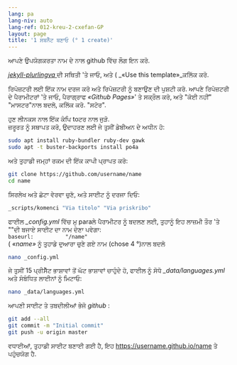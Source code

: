 ```yaml
---
lang: pa
lang-niv: auto
lang-ref: 012-kreu-2-cxefan-GP
layout: page
title: '1 ਸਬਨੈੱਟ ਬਣਾਓ (° 1 create)'
---
```


ਆਪਣੇ ਉਪਯੋਗਕਰਤਾ ਨਾਮ ਦੇ ਨਾਲ github ਵਿੱਚ ਲੌਗ ਇਨ ਕਰੋ.  

 [ _jekyll-plurlingva_ ](https://github.com/jmichault/jekyll-plurlingva)ਦੀ ਸਥਿਤੀ 'ਤੇ ਜਾਓ, ਅਤੇ ( _«Use this template»_ਕਲਿੱਕ ਕਰੋ.

ਰਿਪੋਜ਼ਟਰੀ ਲਈ ਇੱਕ ਨਾਮ ਦਰਜ ਕਰੋ ਅਤੇ ਰਿਪੋਜ਼ਟਰੀ ਨੂੰ ਬਣਾਉਣ ਦੀ ਪੁਸ਼ਟੀ ਕਰੋ.
ਆਪਣੇ ਰਿਪੋਜ਼ਟਰੀ ਦੇ ਪੈਰਾਮੀਟਰਾਂ 'ਤੇ ਜਾਓ, ਪੈਰਾਗ੍ਰਾਫ _«Github Pages»_' ਤੇ ਸਕ੍ਰੌਲ ਕਰੋ, ਅਤੇ "ਕੋਈ ਨਹੀਂ" "ਮਾਸਟਰ"ਨਾਲ ਬਦਲੋ, ਕਲਿੱਕ ਕਰੋ. "ਸਟੋਰ".

ਹੁਣ ਲੀਨਕਸ ਨਾਲ ਇੱਕ ਕੰਪਿ toਟਰ ਨਾਲ ਜੁੜੋ.  
ਜ਼ਰੂਰਤ ਨੂੰ ਸਥਾਪਤ ਕਰੋ, ਉਦਾਹਰਣ ਲਈ ਜੇ ਤੁਸੀਂ ਡੇਬੀਅਨ ਦੇ ਅਧੀਨ ਹੋ:
```bash
sudo apt install ruby-bundler ruby-dev gawk
sudo apt -t buster-backports install po4a
```

ਅਤੇ ਤੁਹਾਡੀ ਜਮ੍ਹਾਂ ਰਕਮ ਦੀ ਇੱਕ ਕਾਪੀ ਪ੍ਰਾਪਤ ਕਰੋ:
```bash
git clone https://github.com/username/name
cd name
```

ਸਿਰਲੇਖ ਅਤੇ ਛੋਟਾ ਵੇਰਵਾ ਚੁਣੋ, ਅਤੇ ਸਾਈਟ ਨੂੰ ਦਰਜਾ ਦਿਓ:
```bash
_scripts/komenci "Via titolo" "Via priskribo"
```

ਫਾਈਲ _\_config.yml_ ਵਿੱਚ ਮੁ paraਲੇ ਪੈਰਾਮੀਟਰ ਨੂੰ ਬਦਲਣ ਲਈ, ਤੁਹਾਨੂੰ ਇਹ ਲਾਜ਼ਮੀ ਤੌਰ 'ਤੇ ""ਦੀ ਬਜਾਏ ਸਾਈਟ ਦਾ ਨਾਮ ਦੇਣਾ ਪਵੇਗਾ:  
    `baseurl:          "/name"`  
    ( _«name»_ ਨੂੰ ਤੁਹਾਡੇ ਦੁਆਰਾ ਚੁਣੇ ਗਏ ਨਾਮ (chose 4 °)ਨਾਲ ਬਦਲੋ
```bash
nano _config.yml
```

ਜੇ ਤੁਸੀਂ 15 ਪ੍ਰੀਸੈੱਟ ਭਾਸ਼ਾਵਾਂ ਤੋਂ ਘੱਟ ਭਾਸ਼ਾਵਾਂ ਚਾਹੁੰਦੇ ਹੋ, ਫਾਈਲ ਨੂੰ ਸੋਧੋ _\_data/languages.yml_ ਅਤੇ ਸੰਬੰਧਿਤ ਲਾਈਨਾਂ ਨੂੰ ਮਿਟਾਓ:
```bash
nano _data/languages.yml
```

ਆਪਣੀ ਸਾਈਟ ਤੇ ਤਬਦੀਲੀਆਂ ਭੇਜੋ _github_ :
```bash
git add --all
git commit -m "Initial commit"
git push -u origin master
```

ਵਧਾਈਆਂ, ਤੁਹਾਡੀ ਸਾਈਟ ਬਣਾਈ ਗਈ ਹੈ, ਇਹ https://username.github.io/name ਤੇ ਪਹੁੰਚਯੋਗ ਹੈ.

